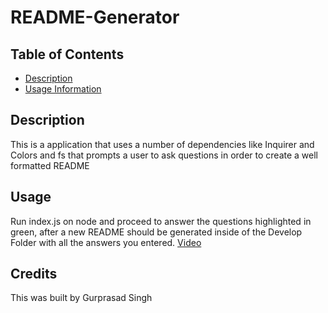 # README-Generator


## Table of Contents
- [Description](#description)
- [Usage Information](#usage)

## Description
This is a application that uses a number of dependencies like Inquirer and Colors and fs that prompts a user to ask questions in order to create a well formatted README

## Usage
Run index.js on node and proceed to answer the questions highlighted in green, after a new README should be generated inside of the Develop Folder with all the answers you entered.
[Video](https://app.screencastify.com/v3/watch/wmkccIBvnFSjS3aRLfKb)

## Credits
This was built by Gurprasad Singh
